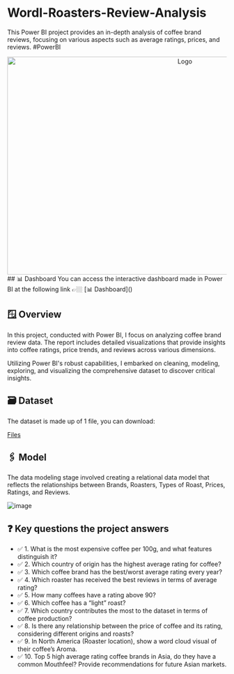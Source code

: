 # Wordl-Roasters-Review-Analysis
This Power BI project provides an in-depth analysis of coffee brand reviews, focusing on various aspects such as average ratings, prices, and reviews. #PowerBI

<div align="center">
<img src="" alt="Logo" width="800" height="500">
</div>
## 📊 Dashboard
You can access the interactive dashboard made in Power BI at the following link 👉🏼 [📊 Dashboard]()

## 🪟 Overview
In this project, conducted with Power BI, I focus on analyzing coffee brand review data. The report includes detailed visualizations that provide insights into coffee ratings, price trends, and reviews across various dimensions.

Utilizing Power BI's robust capabilities, I embarked on cleaning, modeling, exploring, and visualizing the comprehensive dataset to discover critical insights.

## 🗃️ Dataset
The dataset is made up of 1 file, you can download:

[Files]()

## 🖇️ Model
The data modeling stage involved creating a relational data model that reflects the relationships between Brands, Roasters, Types of Roast, Prices, Ratings, and Reviews.

![image]()

## ❓ Key questions the project answers
* ✅ 1. What is the most expensive coffee per 100g, and what features distinguish it?
* ✅ 2. Which country of origin has the highest average rating for coffee?
* ✅ 3. Which coffee brand has the best/worst average rating every year?
* ✅ 4. Which roaster has received the best reviews in terms of average rating?
* ✅ 5. How many coffees have a rating above 90?
* ✅ 6. Which coffee has a “light” roast?
* ✅ 7. Which country contributes the most to the dataset in terms of coffee production?
* ✅ 8. Is there any relationship between the price of coffee and its rating, considering different origins and roasts?
* ✅ 9. In North America (Roaster location), show a word cloud visual of their coffee’s Aroma.
* ✅ 10. Top 5 high average rating coffee brands in Asia, do they have a common Mouthfeel? Provide recommendations for future Asian markets.
